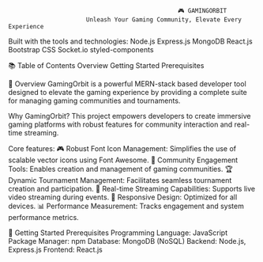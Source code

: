                                                     🎮 GAMINGORBIT
                          Unleash Your Gaming Community, Elevate Every Experience


Built with the tools and technologies:
Node.js 
Express.js
MongoDB
React.js
Bootstrap CSS Socket.io styled-components


📚 Table of Contents
Overview
Getting Started
Prerequisites


🧩 Overview
GamingOrbit is a powerful MERN-stack based developer tool designed to elevate the gaming experience by providing a complete suite for managing gaming communities and tournaments.

Why GamingOrbit?
This project empowers developers to create immersive gaming platforms with robust features for community interaction and real-time streaming.

Core features:
🎮 Robust Font Icon Management: Simplifies the use of scalable vector icons using Font Awesome.
👥 Community Engagement Tools: Enables creation and management of gaming communities.
🏆 Dynamic Tournament Management: Facilitates seamless tournament creation and participation.
📡 Real-time Streaming Capabilities: Supports live video streaming during events.
📱 Responsive Design: Optimized for all devices.
📊 Performance Measurement: Tracks engagement and system performance metrics.

🚀 Getting Started
Prerequisites
Programming Language: JavaScript
Package Manager: npm
Database: MongoDB (NoSQL)
Backend: Node.js, Express.js
Frontend: React.js

